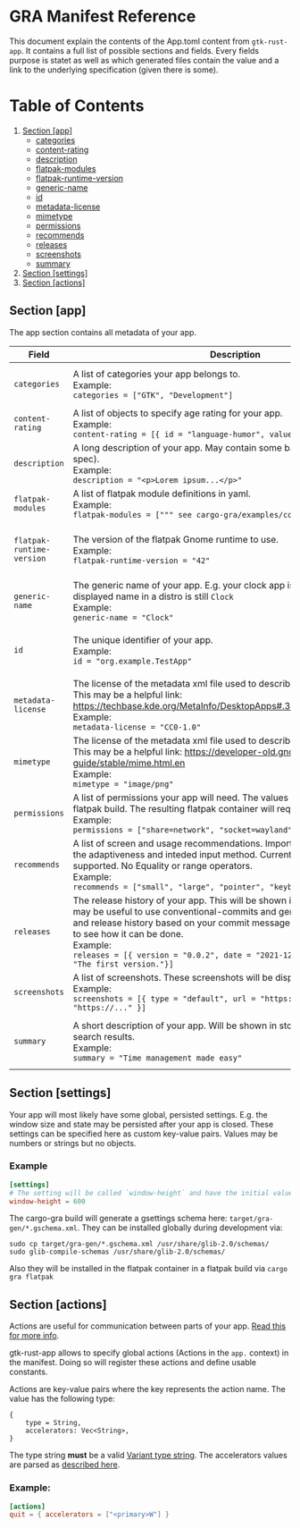 # GRA Manifest Reference

This document explain the contents of the App.toml content from `gtk-rust-app`. It contains a full list of possible sections and fields. Every fields purpose is statet as well as which generated files contain the value and a link to the underlying specification (given there is some).

# Table of Contents
1. [Section [app]](#app)
    - [categories](#categories)
    - [content-rating](#content-rating)
    - [description](#description)
    - [flatpak-modules](#flatpak-modules)
    - [flatpak-runtime-version](#flatpak-runtime-version)
    - [generic-name](#generic-name)
    - [id](#id)
    - [metadata-license](#metadata-license)
    - [mimetype](#mimetype)
    - [permissions](#permissions)
    - [recommends](#recommends)
    - [releases](#releases)
    - [screenshots](#screenshots)
    - [summary](#summary)
2. [Section [settings]](#section-settings)
3. [Section [actions]](#section-actions)


## Section [app] <a name="app"></a>

The app section contains all metadata of your app.

| Field | Description | Type | Links |
| --- | --- | --- | --- |
| `categories` <a name="categories"></a> | A list of categories your app belongs to.<br>Example:<br>`categories = ["GTK", "Development"]` | `Vec<String>` | [Freedesktop Menu spec](https://specifications.freedesktop.org/menu-spec/menu-spec-1.0.html#category-registry)<br>Used in:<br>`*.appdata.xml`<br>`*.desktop` |
| `content-rating` <a name="content-rating"></a> | A list of objects to specify age rating for your app.<br>Example:<br>`content-rating = [{ id = "language-humor", value = "mild" }]` | `Vec<{id:String, value:String}>` | [AppStream spec](https://www.freedesktop.org/software/appstream/docs/chap-Metadata.html#tag-content_rating)<br>Used in:<br>`*.appdata.xml` |
| `description` <a name="description"></a> | A long description of your app. May contain some basic HTML tags (see spec).<br>Example:<br>`description = "<p>Lorem ipsum...</p>"` | `String` <br> (Basic&nbsp;HTML) | [AppStream spec](https://www.freedesktop.org/software/appstream/docs/chap-Metadata.html#tag-description)<br>Used in:<br>`*.appdata.xml` |
| `flatpak-modules` <a name="flatpak-modules"></a> | A list of flatpak module definitions in yaml.<br>Example:<br> `flatpak-modules = [""" see cargo-gra/examples/complete """]` | `Vec<String>` | [Flatpak manifest reference](https://docs.flatpak.org/en/latest/manifests.html#modules)<br>Used in<br>`*.flatpak.yml` |
| `flatpak-runtime-version` <a name="flatpak-runtime-version"></a> | The version of the flatpak Gnome runtime to use.<br>Example:<br> `flatpak-runtime-version = "42"` | `String` | [Flatpak manifest reference](https://docs.flatpak.org/en/latest/manifests.html#basic-properties<br>Used in<br>`*.flatpak.yml` |
| `generic-name` <a name="generic-name"></a> | The generic name of your app. E.g. your clock app is called `clocky` but the displayed name in a distro is still `Clock`<br>Example:<br> `generic-name = "Clock"` | `String` | [Desktop file spec](https://specifications.freedesktop.org/desktop-entry-spec/desktop-entry-spec-latest.html#recognized-keys)<br>Used in<br>`*.desktop` |
| `id` <a name="id"></a> | The unique identifier of your app.<br>Example:<br> `id = "org.example.TestApp"` | `String` | [AppStream spec](https://www.freedesktop.org/software/appstream/docs/chap-Metadata.html#tag-id-generic)<br>Used in:<br>`*.flatpak.yml`<br>`*.desktop`<br>`*.appdata.xml` |
| `metadata-license` <a name="metadata-license"></a> | The license of the metadata xml file used to describe your app.<br> This may be a helpful link: https://techbase.kde.org/MetaInfo/DesktopApps#.3Cmetadata_license.2F.3E<br>Example:<br> `metadata-license = "CC0-1.0"` | `String` | [AppStream spec](https://www.freedesktop.org/software/appstream/docs/chap-Metadata.html#tag-metadata_license)<br>Used in:<br>`*.appdata.xml` |
| `mimetype` <a name="mimetype"></a> | The license of the metadata xml file used to describe your app.<br> This may be a helpful link: https://developer-old.gnome.org/integration-guide/stable/mime.html.en<br>Example:<br> `mimetype = "image/png"` | `String` | [AppStream spec](https://www.freedesktop.org/software/appstream/docs/chap-Metadata.html#tag-metadata_license)<br>Used in:<br>`*.desktop` |
| `permissions` <a name="permissions"></a> | A list of permissions your app will need. The values are the finish args for the flatpak build. The resulting flatpak container will request these permissions.<br>Example:<br>`permissions = ["share=network", "socket=wayland"]` | `Vec<String>` | [Flatpak spec](https://docs.flatpak.org/en/latest/sandbox-permissions.html#sandbox-permissions)<br>Used for:<br>`*.flatpak.yml` |
| `recommends` <a name="recommends"></a> | A list of screen and usage recommendations. Important to notify users about the adaptiveness and inteded input method. Currently only simple values are supported. No Equality or range operators.<br>Example:<br> `recommends = ["small", "large", "pointer", "keyboard", "touch"]` | `Vec<String>` | [Freedesktop Menu spec](https://www.freedesktop.org/software/appstream/docs/chap-Metadata.html#tag-relations)<br>Used in:<br>`*.appdata.xml` |
| `releases` <a name="releases"></a> | The release history of your app. This will be shown in store pages. Note: It may be useful to use conventional-commits and generate the CHANGELOG and release history based on your commit messages. Checkout [this project](https://gitlab.com/floers/karlender) to see how it can be done. <br>Example:<br>`releases = [{ version = "0.0.2", date = "2021-12-04", description = "The first version."}]`| `Vec<{ version:String, date:String, description:String}>`| [AppStream spec](https://www.freedesktop.org/software/appstream/docs/chap-Metadata.html#tag-releases)<br>Used in:<br>`*.appdata.xml` | 
| `screenshots` <a name="screenshots"></a> | A list of screenshots. These screenshots will be displayed in the store page.<br>Example:<br> `screenshots = [{ type = "default", url = "https://..." }, { url = "https://..." }]` |`Vec<{type:String, url:String}>`| [AppStream spec](https://www.freedesktop.org/software/appstream/docs/chap-Metadata.html#tag-screenshots)<br>Used in:<br>`*.appdata.xml` |
| `summary` <a name="summary"></a> | A short description of your app. Will be shown in store pages and in distros search results.<br>Example:<br> `summary = "Time management made easy"` | `String` | [Specification](https://www.freedesktop.org/software/appstream/docs/chap-Metadata.html#tag-summary)<br>[Desktop file spec](https://specifications.freedesktop.org/desktop-entry-spec/desktop-entry-spec-latest.html#recognized-keys)<br>Used in:<br>`*.appdata.xml`<br>`*.desktop (Comment)` |

## Section [settings] <a name="settings"></a>

Your app will most likely have some global, persisted settings. E.g. the window size and state may be persisted after your app is closed. These settings can be specified here as custom key-value pairs. Values may be numbers or strings but no objects.

### Example
```toml
[settings]
# The setting will be called `window-height` and have the initial value `600`
window-height = 600
```

The cargo-gra build will generate a gsettings schema here: `target/gra-gen/*.gschema.xml`. They can be installed globally during development via:

```
sudo cp target/gra-gen/*.gschema.xml /usr/share/glib-2.0/schemas/
sudo glib-compile-schemas /usr/share/glib-2.0/schemas/
```

Also they will be installed in the flatpak container in a flatpak build via `cargo gra flatpak`

## Section [actions] <a name="actions"></a>

Actions are useful for communication between parts of your app. [Read this for more info](https://gtk-rs.org/gtk4-rs/stable/latest/book/actions.html).

gtk-rust-app allows to specify global actions (Actions in the `app.` context) in the manifest. Doing so will register these actions and define usable constants.

Actions are key-value pairs where the key represents the action name. The value has the following type:
```
{
    type = String,
    accelerators: Vec<String>,
}
```
The type string **must** be a valid [Variant type string](https://gtk-rs.org/gtk-rs-core/stable/0.14/docs/glib/struct.VariantType.html#gvariant-type-strings).
The accelerators values are parsed as [described here](https://docs.gtk.org/gtk4/func.accelerator_parse.html).

### Example:
```toml
[actions]
quit = { accelerators = ["<primary>W"] }
```
